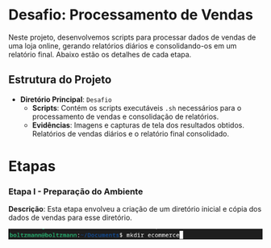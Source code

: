 # Desafio: Processamento de Vendas

Neste projeto, desenvolvemos scripts para processar dados de vendas de uma loja online, gerando relatórios diários e consolidando-os em um relatório final. Abaixo estão os detalhes de cada etapa.

## Estrutura do Projeto

- **Diretório Principal**: `Desafio`
    - **Scripts**: Contém os scripts executáveis `.sh` necessários para o processamento de vendas e consolidação de relatórios.
    - **Evidências**: Imagens e capturas de tela dos resultados obtidos. Relatórios de vendas diários e o relatório final consolidado.

# Etapas

### Etapa I - Preparação do Ambiente

**Descrição**: Esta etapa envolveu a criação de um diretório inicial e cópia dos dados de vendas para esse diretório.

![Evidência](../evidencias/img/criacao_pastaecommerce.png)



















